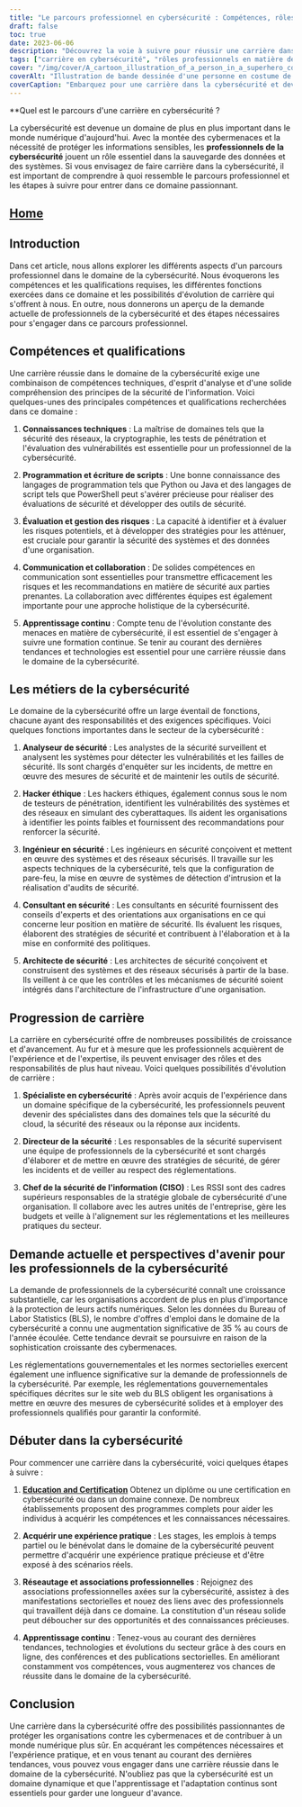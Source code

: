 ```yaml
---
title: "Le parcours professionnel en cybersécurité : Compétences, rôles et progression"
draft: false
toc: true
date: 2023-06-06
description: "Découvrez la voie à suivre pour réussir une carrière dans la cybersécurité, y compris les compétences requises, les différentes fonctions et les possibilités d'avancement."
tags: ["carrière en cybersécurité", "rôles professionnels en matière de cybersécurité", "compétences en matière de cybersécurité", "progression de la carrière", "demande en matière de cybersécurité", "éducation à la cybersécurité", "certifications en cybersécurité", "la mise en réseau dans le domaine de la cybersécurité", "l'apprentissage continu", "tendances en matière de cybersécurité", "industrie de la cybersécurité", "connaissances techniques", "compétences en programmation", "l'évaluation des risques", "compétences en matière de communication", "piratage éthique", "analyste de sécurité", "ingénieur en sécurité", "consultant en sécurité", "architecte de sécurité", "spécialiste en cybersécurité", "responsable de la sécurité", "RSSI", "réglementation en matière de cybersécurité", "marché de l'emploi dans le domaine de la cybersécurité", "démarrer une carrière dans la cybersécurité", "qualifications en matière de cybersécurité", "expérience en matière de cybersécurité", "associations professionnelles dans le domaine de la cybersécurité", "cybersécurité mise en réseau", "dernières tendances en matière de cybersécurité"]
cover: "/img/cover/A_cartoon_illustration_of_a_person_in_a_superhero_costume.png"
coverAlt: "Illustration de bande dessinée d'une personne en costume de super-héros avec un bouclier et des symboles de cadenas, représentant la cybersécurité."
coverCaption: "Embarquez pour une carrière dans la cybersécurité et devenez un défenseur du numérique."
---
```


**Quel est le parcours d'une carrière en cybersécurité ?

La cybersécurité est devenue un domaine de plus en plus important dans le monde numérique d'aujourd'hui. Avec la montée des cybermenaces et la nécessité de protéger les informations sensibles, les **professionnels de la cybersécurité** jouent un rôle essentiel dans la sauvegarde des données et des systèmes. Si vous envisagez de faire carrière dans la cybersécurité, il est important de comprendre à quoi ressemble le parcours professionnel et les étapes à suivre pour entrer dans ce domaine passionnant.

## [Home](/cyber-security-career-playbook-start/)

## Introduction

Dans cet article, nous allons explorer les différents aspects d'un parcours professionnel dans le domaine de la cybersécurité. Nous évoquerons les compétences et les qualifications requises, les différentes fonctions exercées dans ce domaine et les possibilités d'évolution de carrière qui s'offrent à nous. En outre, nous donnerons un aperçu de la demande actuelle de professionnels de la cybersécurité et des étapes nécessaires pour s'engager dans ce parcours professionnel.

## Compétences et qualifications

Une carrière réussie dans le domaine de la cybersécurité exige une combinaison de compétences techniques, d'esprit d'analyse et d'une solide compréhension des principes de la sécurité de l'information. Voici quelques-unes des principales compétences et qualifications recherchées dans ce domaine :

1. **Connaissances techniques** : La maîtrise de domaines tels que la sécurité des réseaux, la cryptographie, les tests de pénétration et l'évaluation des vulnérabilités est essentielle pour un professionnel de la cybersécurité.

2. **Programmation et écriture de scripts** : Une bonne connaissance des langages de programmation tels que Python ou Java et des langages de script tels que PowerShell peut s'avérer précieuse pour réaliser des évaluations de sécurité et développer des outils de sécurité.

3. **Évaluation et gestion des risques** : La capacité à identifier et à évaluer les risques potentiels, et à développer des stratégies pour les atténuer, est cruciale pour garantir la sécurité des systèmes et des données d'une organisation.

4. **Communication et collaboration** : De solides compétences en communication sont essentielles pour transmettre efficacement les risques et les recommandations en matière de sécurité aux parties prenantes. La collaboration avec différentes équipes est également importante pour une approche holistique de la cybersécurité.

5. **Apprentissage continu** : Compte tenu de l'évolution constante des menaces en matière de cybersécurité, il est essentiel de s'engager à suivre une formation continue. Se tenir au courant des dernières tendances et technologies est essentiel pour une carrière réussie dans le domaine de la cybersécurité.

## Les métiers de la cybersécurité

Le domaine de la cybersécurité offre un large éventail de fonctions, chacune ayant des responsabilités et des exigences spécifiques. Voici quelques fonctions importantes dans le secteur de la cybersécurité :

1. **Analyseur de sécurité** : Les analystes de la sécurité surveillent et analysent les systèmes pour détecter les vulnérabilités et les failles de sécurité. Ils sont chargés d'enquêter sur les incidents, de mettre en œuvre des mesures de sécurité et de maintenir les outils de sécurité.

2. **Hacker éthique** : Les hackers éthiques, également connus sous le nom de testeurs de pénétration, identifient les vulnérabilités des systèmes et des réseaux en simulant des cyberattaques. Ils aident les organisations à identifier les points faibles et fournissent des recommandations pour renforcer la sécurité.

3. **Ingénieur en sécurité** : Les ingénieurs en sécurité conçoivent et mettent en œuvre des systèmes et des réseaux sécurisés. Il travaille sur les aspects techniques de la cybersécurité, tels que la configuration de pare-feu, la mise en œuvre de systèmes de détection d'intrusion et la réalisation d'audits de sécurité.

4. **Consultant en sécurité** : Les consultants en sécurité fournissent des conseils d'experts et des orientations aux organisations en ce qui concerne leur position en matière de sécurité. Ils évaluent les risques, élaborent des stratégies de sécurité et contribuent à l'élaboration et à la mise en conformité des politiques.

5. **Architecte de sécurité** : Les architectes de sécurité conçoivent et construisent des systèmes et des réseaux sécurisés à partir de la base. Ils veillent à ce que les contrôles et les mécanismes de sécurité soient intégrés dans l'architecture de l'infrastructure d'une organisation.

## Progression de carrière

La carrière en cybersécurité offre de nombreuses possibilités de croissance et d'avancement. Au fur et à mesure que les professionnels acquièrent de l'expérience et de l'expertise, ils peuvent envisager des rôles et des responsabilités de plus haut niveau. Voici quelques possibilités d'évolution de carrière :

1. **Spécialiste en cybersécurité** : Après avoir acquis de l'expérience dans un domaine spécifique de la cybersécurité, les professionnels peuvent devenir des spécialistes dans des domaines tels que la sécurité du cloud, la sécurité des réseaux ou la réponse aux incidents.

2. **Directeur de la sécurité** : Les responsables de la sécurité supervisent une équipe de professionnels de la cybersécurité et sont chargés d'élaborer et de mettre en œuvre des stratégies de sécurité, de gérer les incidents et de veiller au respect des réglementations.

3. **Chef de la sécurité de l'information (CISO)** : Les RSSI sont des cadres supérieurs responsables de la stratégie globale de cybersécurité d'une organisation. Il collabore avec les autres unités de l'entreprise, gère les budgets et veille à l'alignement sur les réglementations et les meilleures pratiques du secteur.

## Demande actuelle et perspectives d'avenir pour les professionnels de la cybersécurité

La demande de professionnels de la cybersécurité connaît une croissance substantielle, car les organisations accordent de plus en plus d'importance à la protection de leurs actifs numériques. Selon les données du Bureau of Labor Statistics (BLS), le nombre d'offres d'emploi dans le domaine de la cybersécurité a connu une augmentation significative de 35 % au cours de l'année écoulée. Cette tendance devrait se poursuivre en raison de la sophistication croissante des cybermenaces.

Les réglementations gouvernementales et les normes sectorielles exercent également une influence significative sur la demande de professionnels de la cybersécurité. Par exemple, les réglementations gouvernementales spécifiques décrites sur le site web du BLS obligent les organisations à mettre en œuvre des mesures de cybersécurité solides et à employer des professionnels qualifiés pour garantir la conformité.

## Débuter dans la cybersécurité

Pour commencer une carrière dans la cybersécurité, voici quelques étapes à suivre :

1. [**Education and Certification**](/cyber-security-career-playbook/getting-started-with-a-career-in-cybersecurity/cybersecurity-training-online-programs-video-courses-and-books/) Obtenez un diplôme ou une certification en cybersécurité ou dans un domaine connexe. De nombreux établissements proposent des programmes complets pour aider les individus à acquérir les compétences et les connaissances nécessaires.

2. **Acquérir une expérience pratique** : Les stages, les emplois à temps partiel ou le bénévolat dans le domaine de la cybersécurité peuvent permettre d'acquérir une expérience pratique précieuse et d'être exposé à des scénarios réels.

3. **Réseautage et associations professionnelles** : Rejoignez des associations professionnelles axées sur la cybersécurité, assistez à des manifestations sectorielles et nouez des liens avec des professionnels qui travaillent déjà dans ce domaine. La constitution d'un réseau solide peut déboucher sur des opportunités et des connaissances précieuses.

4. **Apprentissage continu** : Tenez-vous au courant des dernières tendances, technologies et évolutions du secteur grâce à des cours en ligne, des conférences et des publications sectorielles. En améliorant constamment vos compétences, vous augmenterez vos chances de réussite dans le domaine de la cybersécurité.

## Conclusion

Une carrière dans la cybersécurité offre des possibilités passionnantes de protéger les organisations contre les cybermenaces et de contribuer à un monde numérique plus sûr. En acquérant les compétences nécessaires et l'expérience pratique, et en vous tenant au courant des dernières tendances, vous pouvez vous engager dans une carrière réussie dans le domaine de la cybersécurité. N'oubliez pas que la cybersécurité est un domaine dynamique et que l'apprentissage et l'adaptation continus sont essentiels pour garder une longueur d'avance.